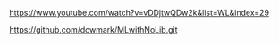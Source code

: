 https://www.youtube.com/watch?v=vDDjtwQDw2k&list=WL&index=29

https://github.com/dcwmark/MLwithNoLib.git
